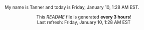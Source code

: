My name is Tanner and today is Friday, January 10, 1:28 AM EST.

<p align="center">This <i>README</i> file is generated <b>every 3 hours</b>!</br>Last refresh: Friday, January 10, 1:28 AM EST<br /></p>
